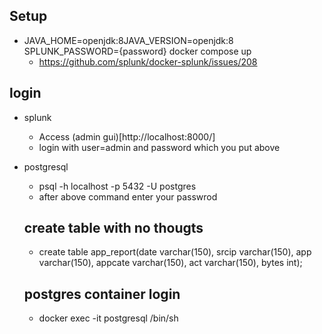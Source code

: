 ## Setup
- JAVA_HOME=openjdk:8JAVA_VERSION=openjdk:8 SPLUNK_PASSWORD={password} docker compose up
  - https://github.com/splunk/docker-splunk/issues/208

## login
- splunk
  - Access (admin gui)[http://localhost:8000/]
  - login with user=admin and password which you put above

- postgresql
  - psql -h localhost -p 5432 -U postgres
  - after above command enter your passwrod


  ## create table with no thougts
  - create table app_report(date varchar(150), srcip varchar(150), app varchar(150), appcate varchar(150), act varchar(150), bytes int);


  ## postgres container login
  - docker exec -it postgresql /bin/sh 